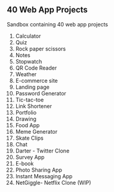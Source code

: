 ## 40 Web App Projects

Sandbox containing 40 web app projects

1. Calculator
2. Quiz
3. Rock paper scissors
4. Notes
5. Stopwatch
6. QR Code Reader
7. Weather
8. E-commerce site
9. Landing page
10. Password Generator
11. Tic-tac-toe
12. Link Shortener
13. Portfolio
14. Drawing
15. Food App
16. Meme Generator
17. Skate Clips
18. Chat
19. Darter - Twitter Clone
20. Survey App
21. E-book
22. Photo Sharing App
23. Instant Messaging App
24. NetGiggle- Netflix Clone (WIP)
